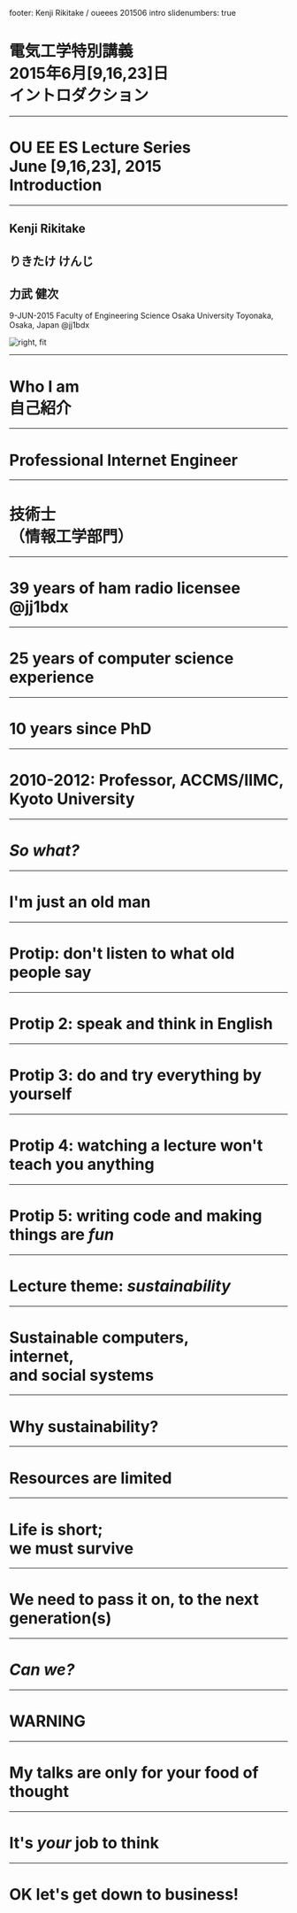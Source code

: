 footer: Kenji Rikitake / oueees 201506 intro
slidenumbers: true

# 電気工学特別講義<br>2015年6月[9,16,23]日<br>イントロダクション

<!-- Use Deckset 1.4, Next theme, 4:3 aspect ratio -->

---

# OU EE ES Lecture Series<br>June [9,16,23], 2015<br>Introduction

---

## Kenji Rikitake

## りきたけ けんじ

## 力武 健次

9-JUN-2015
Faculty of Engineering Science
Osaka University
Toyonaka, Osaka, Japan
@jj1bdx

![right, fit](kenji-standing-20150209-small.jpg)

---

# Who I am<br>自己紹介

---

# Professional lnternet Engineer

---

# 技術士<br>（情報工学部門）

---

# 39 years of ham radio licensee<br>@jj1bdx

---

# 25 years of computer science experience

---

# 10 years since PhD

---

# 2010-2012: Professor, ACCMS/IIMC, Kyoto University

---

# *So what?*

---

# I'm just an old man

---

# Protip: don't listen to what old people say

---

# Protip 2: speak and think in English

---

# Protip 3: do and try everything by yourself

---

# Protip 4: watching a lecture won't teach you anything

---

# Protip 5: writing code and making things are *fun*

---

# Lecture theme: *sustainability*

---

# Sustainable computers,<br>internet,<br>and social systems

---

# Why sustainability?

---

# Resources are limited

---

# Life is short;<br>we must survive

---

# We need to pass it on, to the next generation(s)

---

# *Can we?*

---

# WARNING

---

# My talks are only for your food of thought

---

# It's *your* job to think

---

# OK let's get down to business!


